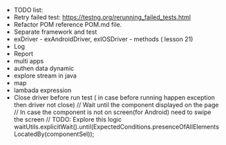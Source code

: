 - TODO list:
- Retry failed test: https://testng.org/rerunning_failed_tests.html
- Refactor POM reference POM.md file.
- Separate framework and test
- exDriver - exAndroidDriver, exIOSDriver - methods ( lesson 21)
- Log
- Report
- multi apps
- authen data dynamic
- explore stream in java
- map
- lambada expression
- Close driver before run test ( in case before running happen exception then driver not close)
  // Wait until the component displayed on the page
  // In case the component is not on screen(for Android) need to swipe the screen
  // TODO: Explore this logic
  waitUtils.explicitWait().until(ExpectedConditions.presenceOfAllElementsLocatedBy(componentSel));
